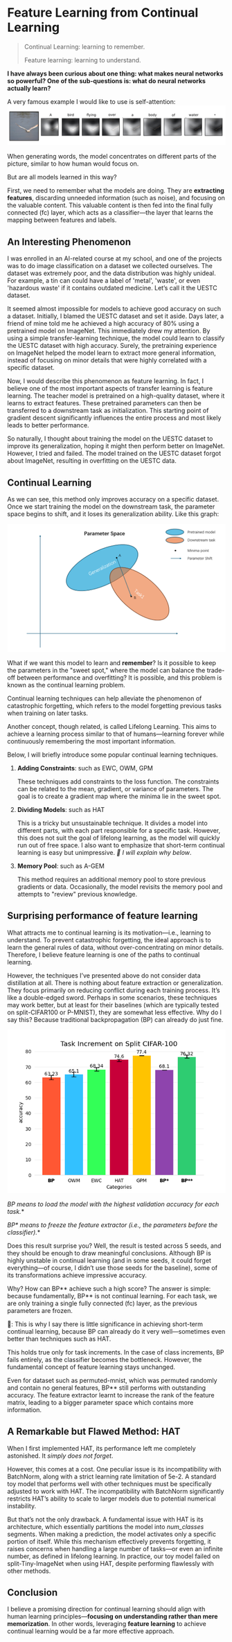 # Feature Learning from Continual Learning

> Continual Learning: learning to remember.
>
> Feature learning: learning to understand.

**I have always been curious about one thing: what makes neural networks so powerful? One of the sub-questions is: what do neural networks actually learn?**

A very famous example I would like to use is self-attention: ![image-20250220200020938](heatmap.png)

When generating words, the model concentrates on different parts of the picture, similar to how human would focus on.

But are all models learned in this way?

First, we need to remember what the models are doing. They are **extracting features**, discarding unneeded information (such as noise), and focusing on the valuable content. This valuable content is then fed into the final fully connected (fc) layer, which acts as a classifier—the layer that learns the mapping between features and labels.

## An Interesting Phenomenon

I was enrolled in an AI-related course at my school, and one of the projects was to do image classification on a dataset we collected ourselves. The dataset was extremely poor, and the data distribution was highly unideal. For example, a tin can could have a label of 'metal', 'waste', or even 'hazardous waste' if it contains outdated medicine. Let’s call it the UESTC dataset.

It seemed almost impossible for models to achieve good accuracy on such a dataset. Initially, I blamed the UESTC dataset and set it aside. Days later, a friend of mine told me he achieved a high accuracy of 80% using a pretrained model on ImageNet. This immediately drew my attention. By using a simple transfer-learning technique, the model could learn to classify the UESTC dataset with high accuracy. Surely, the pretraining experience on ImageNet helped the model learn to extract more general information, instead of focusing on minor details that were highly correlated with a specific dataset.

Now, I would describe this phenomenon as feature learning. In fact, I believe one of the most important aspects of transfer learning is feature learning. The teacher model is pretrained on a high-quality dataset, where it learns to extract features. These pretrained parameters can then be transferred to a downstream task as initialization. This starting point of gradient descent significantly influences the entire process and most likely leads to better performance.

So naturally, I thought about training the model on the UESTC dataset to improve its generalization, hoping it might then perform better on ImageNet. However, I tried and failed. The model trained on the UESTC dataset forgot about ImageNet, resulting in overfitting on the UESTC data.

## Continual Learning

As we can see, this method only improves accuracy on a specific dataset. Once we start training the model on the downstream task, the parameter space begins to shift, and it loses its generalization ability. Like this graph:

![parameterspace](parameterspace.png)

What if we want this model to learn and **remember**? Is it possible to keep the parameters in the "sweet spot," where the model can balance the trade-off between performance and overfitting? It is possible, and this problem is known as the continual learning problem.

Continual learning techniques can help alleviate the phenomenon of catastrophic forgetting, which refers to the model forgetting previous tasks when training on later tasks.

Another concept, though related, is called Lifelong Learning. This aims to achieve a learning process similar to that of humans—learning forever while continuously remembering the most important information.

Below, I will briefly introduce some popular continual learning techniques.

1. **Adding Constraints**: such as EWC, OWM, GPM

   	These techniques add constraints to the loss function. The constraints can be related to the mean, gradient, or variance of parameters. The goal is to create a gradient map where the minima lie in the sweet spot.

2. **Dividing Models**: such as HAT

   	This is a tricky but unsustainable technique. It divides a model into different parts, with each part responsible for a specific task. However, this does not suit the goal of lifelong learning, as the model will quickly run out of free space. I also want to emphasize that short-term continual learning is easy but unimpressive. *📌 I will explain why below*.

3. **Memory Pool**: such as A-GEM

   	This method requires an additional memory pool to store previous gradients or data. Occasionally, the model revisits the memory pool and attempts to "review" previous knowledge.

## Surprising performance of feature learning

What attracts me to continual learning is its motivation—i.e., learning to understand. To prevent catastrophic forgetting, the ideal approach is to learn the general rules of data, without over-concentrating on minor details. Therefore, I believe feature learning is one of the paths to continual learning.

However, the techniques I’ve presented above do not consider data distillation at all. There is nothing about feature extraction or generalization. They focus primarily on reducing conflict during each training process. It’s like a double-edged sword. Perhaps in some scenarios, these techniques may work better, but at least for their baselines (which are typically tested on split-CIFAR100 or P-MNIST), they are somewhat less effective. Why do I say this? Because traditional backpropagation (BP) can already do just fine.

![Cifar100](Cifar100.png)

**BP* means to load the model with the highest validation accuracy for each task.**

**BP\** means to freeze the feature extractor (i.e., the parameters before the classifier).**

Does this result surprise you? Well, the result is tested across 5 seeds, and they should be enough to draw meaningful conclusions. Although BP is highly unstable in continual learning (and in some seeds, it could forget everything—of course, I didn’t use those seeds for the baseline), some of its transformations achieve impressive accuracy.

Why? How can BP\*\* achieve such a high score? The answer is simple: because fundamentally, BP\*\* is not continual learning. For each task, we are only training a single fully connected (fc) layer, as the previous parameters are frozen.

📌: This is why I say there is little significance in achieving short-term continual learning, because BP can already do it very well—sometimes even better than techniques such as HAT.

This holds true only for task increments. In the case of class increments, BP fails entirely, as the classifier becomes the bottleneck. However, the fundamental concept of feature learning stays unchanged.

Even for dataset such as permuted-mnist, which was permuted randomly and contain no general features, BP\*\* still performs with outstanding accuracy. The feature extractor learnt to increase the rank of the feature matrix, leading to a bigger parameter space which contains more information.

## A Remarkable but Flawed Method: HAT

When I first implemented HAT, its performance left me completely astonished. It *simply does not forget*.

However, this comes at a cost. One peculiar issue is its incompatibility with BatchNorm, along with a strict learning rate limitation of 5e-2. A standard toy model that performs well with other techniques must be specifically adjusted to work with HAT. The incompatibility with BatchNorm significantly restricts HAT’s ability to scale to larger models due to potential numerical instability.

But that’s not the only drawback. A fundamental issue with HAT is its architecture, which essentially partitions the model into *num_classes* segments. When making a prediction, the model activates only a specific portion of itself. While this mechanism effectively prevents forgetting, it raises concerns when handling a large number of tasks—or even an infinite number, as defined in lifelong learning. In practice, our toy model failed on split-Tiny-ImageNet when using HAT, despite performing flawlessly with other methods.

## Conclusion

I believe a promising direction for continual learning should align with human learning principles—**focusing on understanding rather than mere memorization**. In other words, leveraging **feature learning** to achieve continual learning would be a far more effective approach.
